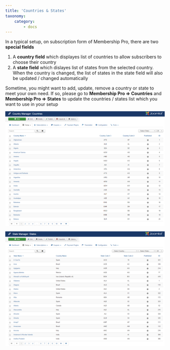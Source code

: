 ```yaml
---
title: 'Countries & States'
taxonomy:
    category:
        - docs
---
```


In a typical setup, on subscription form of Membership Pro, there are two **special fields**

1. A **country field** which displayes list of countries to allow subscribers to choose their country
2. A **state field** which dislayes list of states from the selected country. When the country is changed, the list of states in the state field will also be updated / changed automatically

Sometime, you might want to add, update, remove a country or state to meet your own need. If so, please go to **Membership Pro => Countries** and **Membership Pro => States** to update the countries / states list which you want to use in your setup

![Countries Management](countries.png)

![States Management](states.png)


